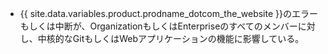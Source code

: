 <ul><li>{{ site.data.variables.product.prodname_dotcom_the_website }}のエラーもしくは中断が、OrganizationもしくはEnterpriseのすべてのメンバーに対し、中核的なGitもしくはWebアプリケーションの機能に影響している。</li></ul>